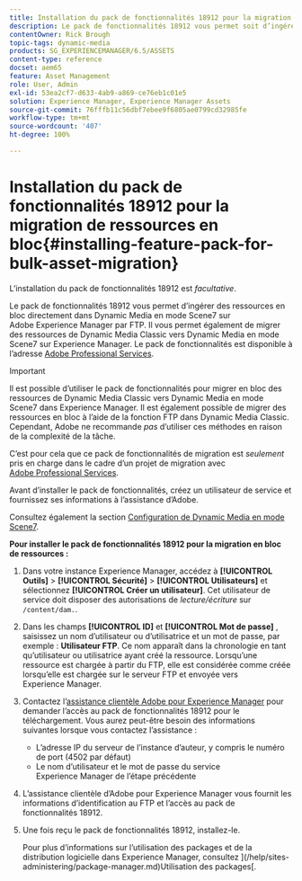 ```yaml
---
title: Installation du pack de fonctionnalités 18912 pour la migration de ressources en bloc
description: Le pack de fonctionnalités 18912 vous permet soit d’ingérer en bloc des ressources par FTP, soit de migrer des ressources de Dynamic Media Classic vers Dynamic Media sur Adobe Experience Manager. Ce pack de fonctionnalités optionnel est fourni par l’assistance d’Adobe.
contentOwner: Rick Brough
topic-tags: dynamic-media
products: SG_EXPERIENCEMANAGER/6.5/ASSETS
content-type: reference
docset: aem65
feature: Asset Management
role: User, Admin
exl-id: 53ea2cf7-d633-4ab9-a869-ce76eb1c01e5
solution: Experience Manager, Experience Manager Assets
source-git-commit: 76fffb11c56dbf7ebee9f6805ae0799cd32985fe
workflow-type: tm+mt
source-wordcount: '407'
ht-degree: 100%

---
```


# Installation du pack de fonctionnalités 18912 pour la migration de ressources en bloc{#installing-feature-pack-for-bulk-asset-migration}

L’installation du pack de fonctionnalités 18912 est *facultative*.

Le pack de fonctionnalités 18912 vous permet d’ingérer des ressources en bloc directement dans Dynamic Media en mode Scene7 sur Adobe Experience Manager par FTP. Il vous permet également de migrer des ressources de Dynamic Media Classic vers Dynamic Media en mode Scene7 sur Experience Manager. Le pack de fonctionnalités est disponible à l’adresse [Adobe Professional Services](https://business.adobe.com/fr/customers/consulting-services/main.html).

>[!IMPORTANT]
>
>Il est possible d’utiliser le pack de fonctionnalités pour migrer en bloc des ressources de Dynamic Media Classic vers Dynamic Media en mode Scene7 dans Experience Manager. Il est également possible de migrer des ressources en bloc à l’aide de la fonction FTP dans Dynamic Media Classic. Cependant, Adobe ne recommande *pas* d’utiliser ces méthodes en raison de la complexité de la tâche.
>
>C’est pour cela que ce pack de fonctionnalités de migration est *seulement* pris en charge dans le cadre d’un projet de migration avec [Adobe Professional Services](https://business.adobe.com/fr/customers/consulting-services/main.html).

Avant d’installer le pack de fonctionnalités, créez un utilisateur de service et fournissez ses informations à l’assistance d’Adobe.

Consultez également la section [Configuration de Dynamic Media en mode Scene7](/help/assets/config-dms7.md).

**Pour installer le pack de fonctionnalités 18912 pour la migration en bloc de ressources :**

1. Dans votre instance Experience Manager, accédez à **[!UICONTROL Outils]** > **[!UICONTROL Sécurité]** > **[!UICONTROL Utilisateurs]** et sélectionnez **[!UICONTROL Créer un utilisateur]**. Cet utilisateur de service doit disposer des autorisations de *lecture/écriture* sur `/content/dam.`.
1. Dans les champs **[!UICONTROL ID]** et **[!UICONTROL Mot de passe]** , saisissez un nom d’utilisateur ou d’utilisatrice et un mot de passe, par exemple : **Utilisateur FTP**. Ce nom apparaît dans la chronologie en tant qu’utilisateur ou utilisatrice ayant créé la ressource. Lorsqu’une ressource est chargée à partir du FTP, elle est considérée comme créée lorsqu’elle est chargée sur le serveur FTP et envoyée vers Experience Manager.
1. Contactez l’[assistance clientèle Adobe pour Experience Manager](https://experienceleague.adobe.com/fr?support-solution=General&amp;lang=fr#support) pour demander l’accès au pack de fonctionnalités 18912 pour le téléchargement. Vous aurez peut-être besoin des informations suivantes lorsque vous contactez l’assistance :

   * L’adresse IP du serveur de l’instance d’auteur, y compris le numéro de port (4502 par défaut)
   * Le nom d’utilisateur et le mot de passe du service Experience Manager de l’étape précédente

1. L’assistance clientèle d’Adobe pour Experience Manager vous fournit les informations d’identification au FTP et l’accès au pack de fonctionnalités 18912.
1. Une fois reçu le pack de fonctionnalités 18912, installez-le.

   Pour plus d’informations sur l’utilisation des packages et de la distribution logicielle dans Experience Manager, consultez ](/help/sites-administering/package-manager.md)Utilisation des packages[.
